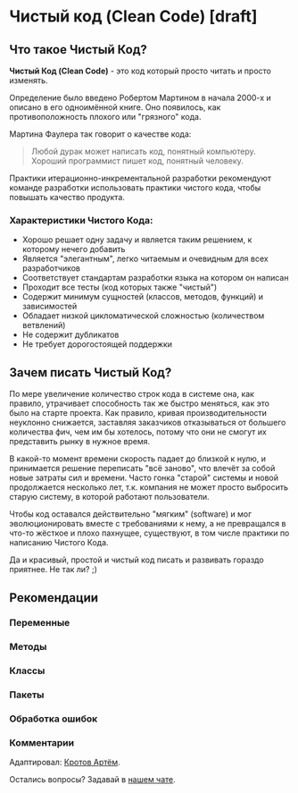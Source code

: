 # Чистый код (Clean Code) [draft]

## Что такое Чистый Код?

__Чистый Код (Clean Code)__ - это код который просто читать и просто изменять.

Определение было введено Робертом Мартином в начала 2000-х и описано в его одноимённой книге. Оно появилось, как противоположность плохого или "грязного" кода.

Мартина Фаулера так говорит о качестве кода:

> Любой дурак может написать код, понятный компьютеру. Хороший программист пишет код, понятный человеку.

Практики итерационно-инкрементальной разработки рекомендуют команде разработки использовать практики чистого кода, чтобы повышать качество продукта.

### Характеристики Чистого Кода:

- Хорошо решает одну задачу и является таким решением, к которому нечего добавить
- Является "элегантным", легко читаемым и очевидным для всех разработчиков
- Соответствует стандартам разработки языка на котором он написан
- Проходит все тесты (код которых также "чистый")  
- Содержит минимум сущностей (классов, методов, функций) и зависимостей
- Обладает низкой цикломатической сложностью (количеством ветвлений)
- Не содержит дубликатов  
- Не требует дорогостоящей поддержки

## Зачем писать Чистый Код?

По мере увеличение количество строк кода в системе она, как правило, утрачивает способность так же быстро меняться, как это было на старте проекта. Как правило, кривая производительности неуклонно снижается, заставляя заказчиков отказываться от большего количества фич, чем им бы хотелось, потому что они не смогут их представить рынку в нужное время.

В какой-то момент времени скорость падает до близкой к нулю, и принимается решение переписать "всё заново", что влечёт за собой новые затраты сил и времени. Часто гонка "старой" системы и новой продолжается несколько лет, т.к. компания не может просто выбросить старую систему, в которой работают пользователи.

Чтобы код оставался действительно "мягким" (software) и мог эволюционировать вместе с требованиями к нему, а не превращался в что-то жёсткое и плохо пахнущее, существуют, в том числе практики по написанию Чистого Кода.

Да и красивый, простой и чистый код писать и развивать гораздо приятнее. Не так ли? ;)

## Рекомендации

### Переменные

### Методы

### Классы

### Пакеты

### Обработка ошибок

### Комментарии

Адаптировал: [Кротов Артём](https://fb.com/artem.v.krotov).

Остались вопросы? Задавай в [нашем чате](https://t.me/technicalexcellenceru).
